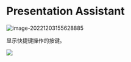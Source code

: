 # Presentation Assistant

![image-20221203155628885](https://cdn.jsdelivr.net/gh/letengzz/Two-C@main/img/Java/202212031620653.png)

显示快捷键操作的按键。

![](https://cdn.jsdelivr.net/gh/letengzz/Two-C@main/img/Java/202212031621207.gif)
